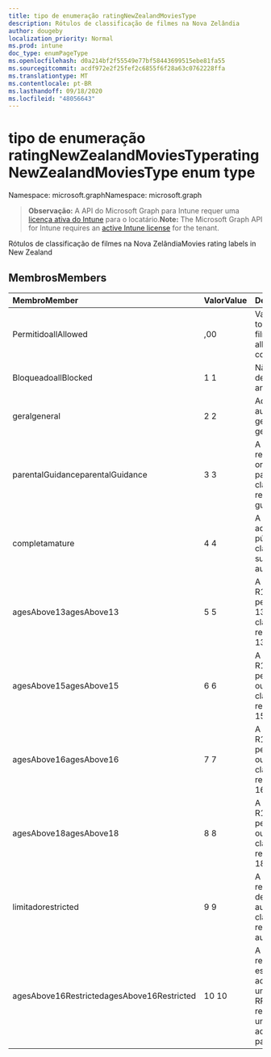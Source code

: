 ```yaml
---
title: tipo de enumeração ratingNewZealandMoviesType
description: Rótulos de classificação de filmes na Nova Zelândia
author: dougeby
localization_priority: Normal
ms.prod: intune
doc_type: enumPageType
ms.openlocfilehash: d0a214bf2f55549e77bf58443699515ebe81fa55
ms.sourcegitcommit: acdf972e2f25fef2c6855f6f28a63c0762228ffa
ms.translationtype: MT
ms.contentlocale: pt-BR
ms.lasthandoff: 09/18/2020
ms.locfileid: "48056643"
---
```

# <a name="ratingnewzealandmoviestype-enum-type"></a><span data-ttu-id="c2e66-103">tipo de enumeração ratingNewZealandMoviesType</span><span class="sxs-lookup"><span data-stu-id="c2e66-103">ratingNewZealandMoviesType enum type</span></span>

<span data-ttu-id="c2e66-104">Namespace: microsoft.graph</span><span class="sxs-lookup"><span data-stu-id="c2e66-104">Namespace: microsoft.graph</span></span>

> <span data-ttu-id="c2e66-105">**Observação:** A API do Microsoft Graph para Intune requer uma [licença ativa do Intune](https://go.microsoft.com/fwlink/?linkid=839381) para o locatário.</span><span class="sxs-lookup"><span data-stu-id="c2e66-105">**Note:** The Microsoft Graph API for Intune requires an [active Intune license](https://go.microsoft.com/fwlink/?linkid=839381) for the tenant.</span></span>

<span data-ttu-id="c2e66-106">Rótulos de classificação de filmes na Nova Zelândia</span><span class="sxs-lookup"><span data-stu-id="c2e66-106">Movies rating labels in New Zealand</span></span>

## <a name="members"></a><span data-ttu-id="c2e66-107">Membros</span><span class="sxs-lookup"><span data-stu-id="c2e66-107">Members</span></span>
|<span data-ttu-id="c2e66-108">Membro</span><span class="sxs-lookup"><span data-stu-id="c2e66-108">Member</span></span>|<span data-ttu-id="c2e66-109">Valor</span><span class="sxs-lookup"><span data-stu-id="c2e66-109">Value</span></span>|<span data-ttu-id="c2e66-110">Descrição</span><span class="sxs-lookup"><span data-stu-id="c2e66-110">Description</span></span>|
|:---|:---|:---|
|<span data-ttu-id="c2e66-111">Permitido</span><span class="sxs-lookup"><span data-stu-id="c2e66-111">allAllowed</span></span>|<span data-ttu-id="c2e66-112">,0</span><span class="sxs-lookup"><span data-stu-id="c2e66-112">0</span></span>|<span data-ttu-id="c2e66-113">Valor padrão, permitir todo o conteúdo de filmes</span><span class="sxs-lookup"><span data-stu-id="c2e66-113">Default value, allow all movies content</span></span>|
|<span data-ttu-id="c2e66-114">Bloqueado</span><span class="sxs-lookup"><span data-stu-id="c2e66-114">allBlocked</span></span>|<span data-ttu-id="c2e66-115">1 </span><span class="sxs-lookup"><span data-stu-id="c2e66-115">1</span></span>|<span data-ttu-id="c2e66-116">Não permitir conteúdo de filmes</span><span class="sxs-lookup"><span data-stu-id="c2e66-116">Do not allow any movies content</span></span>|
|<span data-ttu-id="c2e66-117">geral</span><span class="sxs-lookup"><span data-stu-id="c2e66-117">general</span></span>|<span data-ttu-id="c2e66-118">2 </span><span class="sxs-lookup"><span data-stu-id="c2e66-118">2</span></span>|<span data-ttu-id="c2e66-119">Adequado para audiência geral</span><span class="sxs-lookup"><span data-stu-id="c2e66-119">Suitable for general audience</span></span>|
|<span data-ttu-id="c2e66-120">parentalGuidance</span><span class="sxs-lookup"><span data-stu-id="c2e66-120">parentalGuidance</span></span>|<span data-ttu-id="c2e66-121">3 </span><span class="sxs-lookup"><span data-stu-id="c2e66-121">3</span></span>|<span data-ttu-id="c2e66-122">A classificação PG recomenda orientação dos pais</span><span class="sxs-lookup"><span data-stu-id="c2e66-122">The PG classification recommends parental guidance</span></span>|
|<span data-ttu-id="c2e66-123">completa</span><span class="sxs-lookup"><span data-stu-id="c2e66-123">mature</span></span>|<span data-ttu-id="c2e66-124">4 </span><span class="sxs-lookup"><span data-stu-id="c2e66-124">4</span></span>|<span data-ttu-id="c2e66-125">A classificação M é adequada para o público adulto</span><span class="sxs-lookup"><span data-stu-id="c2e66-125">The M classification is suitable for mature audience</span></span>|
|<span data-ttu-id="c2e66-126">agesAbove13</span><span class="sxs-lookup"><span data-stu-id="c2e66-126">agesAbove13</span></span>|<span data-ttu-id="c2e66-127">5 </span><span class="sxs-lookup"><span data-stu-id="c2e66-127">5</span></span>|<span data-ttu-id="c2e66-128">A classificação do R13 é restrita às pessoas com mais de 13 anos</span><span class="sxs-lookup"><span data-stu-id="c2e66-128">The R13 classification is restricted to persons 13 years and over</span></span>|
|<span data-ttu-id="c2e66-129">agesAbove15</span><span class="sxs-lookup"><span data-stu-id="c2e66-129">agesAbove15</span></span>|<span data-ttu-id="c2e66-130">6 </span><span class="sxs-lookup"><span data-stu-id="c2e66-130">6</span></span>|<span data-ttu-id="c2e66-131">A classificação do R15 é restrita a pessoas de 15 anos ou mais</span><span class="sxs-lookup"><span data-stu-id="c2e66-131">The R15 classification is restricted to persons 15 years and over</span></span>|
|<span data-ttu-id="c2e66-132">agesAbove16</span><span class="sxs-lookup"><span data-stu-id="c2e66-132">agesAbove16</span></span>|<span data-ttu-id="c2e66-133">7 </span><span class="sxs-lookup"><span data-stu-id="c2e66-133">7</span></span>|<span data-ttu-id="c2e66-134">A classificação do R16 é restrita a pessoas com 16 anos ou mais</span><span class="sxs-lookup"><span data-stu-id="c2e66-134">The R16 classification is restricted to persons 16 years and over</span></span>|
|<span data-ttu-id="c2e66-135">agesAbove18</span><span class="sxs-lookup"><span data-stu-id="c2e66-135">agesAbove18</span></span>|<span data-ttu-id="c2e66-136">8 </span><span class="sxs-lookup"><span data-stu-id="c2e66-136">8</span></span>|<span data-ttu-id="c2e66-137">A classificação do R18 é restrita a pessoas de 18 anos ou mais</span><span class="sxs-lookup"><span data-stu-id="c2e66-137">The R18 classification is restricted to persons 18 years and over</span></span>|
|<span data-ttu-id="c2e66-138">limitado</span><span class="sxs-lookup"><span data-stu-id="c2e66-138">restricted</span></span>|<span data-ttu-id="c2e66-139">9 </span><span class="sxs-lookup"><span data-stu-id="c2e66-139">9</span></span>|<span data-ttu-id="c2e66-140">A classificação R é restrita a uma determinada audiência</span><span class="sxs-lookup"><span data-stu-id="c2e66-140">The R classification is restricted to a certain audience</span></span>|
|<span data-ttu-id="c2e66-141">agesAbove16Restricted</span><span class="sxs-lookup"><span data-stu-id="c2e66-141">agesAbove16Restricted</span></span>|<span data-ttu-id="c2e66-142">10 </span><span class="sxs-lookup"><span data-stu-id="c2e66-142">10</span></span>|<span data-ttu-id="c2e66-143">A classificação RP16 requer que os espectadores de 16 acompanhados por um pai ou adulto</span><span class="sxs-lookup"><span data-stu-id="c2e66-143">The RP16 classification requires viewers under 16 accompanied by a parent or an adult</span></span>|









